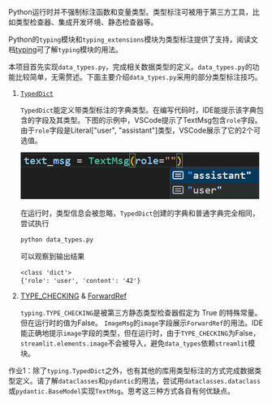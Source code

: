 Python运行时并不强制标注函数和变量类型。类型标注可被用于第三方工具，比如类型检查器、集成开发环境、静态检查器等。

Python的`typing`模块和`typing_extensions`模块为类型标注提供了支持，阅读文档[typing](https://docs.python.org/zh-cn/3.8/library/typing.html)可了解`typing`模块的用法。

本项目首先实现`data_types.py`，完成相关数据类型的定义。`data_types.py`的功能比较简单，无需赘述。下面主要介绍`data_types.py`采用的部分类型标注技巧。

1. [`TypedDict`](https://docs.python.org/zh-cn/3.8/library/typing.html#typing.TypedDict)

    `TypedDict`能定义带类型标注的字典类型。在编写代码时，IDE能提示该字典包含的字段及其类型。下图的示例中，VSCode提示了TextMsg包含`role`字段。由于`role`字段是Literal["user", "assistant"]类型，VSCode展示了它的2个可选值。

    ![代码提示](./images/01_代码提示.png)

    在运行时，类型信息会被忽略，`TypedDict`创建的字典和普通字典完全相同，尝试执行

    ```bash
    python data_types.py
    ```

    可以观察到输出结果

    ```
    <class 'dict'>
    {'role': 'user', 'content': '42'}
    ```

2. [TYPE_CHECKING](https://docs.python.org/zh-cn/3.8/library/typing.html#typing.TYPE_CHECKING) & [ForwardRef](https://docs.python.org/zh-cn/3.8/library/typing.html#typing.ForwardRef)

    `typing.TYPE_CHECKING`是被第三方静态类型检查器假定为 True 的特殊常量。但在运行时的值为False。
    `ImageMsg`的`image`字段展示`ForwardRef`的用法。IDE能正确地提示`image`字段的类型，但在运行时，由于`TYPE_CHECKING`为False，`streamlit.elements.image`不会被导入，避免`data_types`依赖`streamlit`模块。

作业1：除了`typing.TypedDict`之外，也有其他的库用类型标注的方式完成数据类型定义。请了解`dataclasses`和`pydantic`的用法，尝试用`dataclasses.dataclass`或`pydantic.BaseModel`实现`TextMsg`。思考这三种方式各自有何优缺点。
